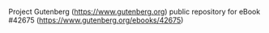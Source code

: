 Project Gutenberg (https://www.gutenberg.org) public repository for eBook #42675 (https://www.gutenberg.org/ebooks/42675)
